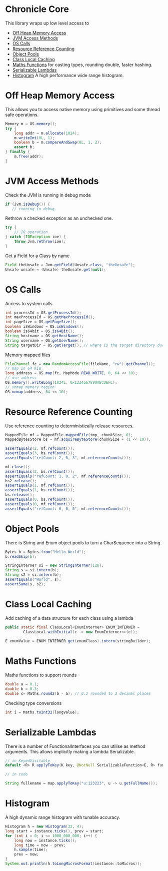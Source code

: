 Chronicle Core
==========

This library wraps up low level access to

 - [Off Heap Memory Access](#off-heap-memory-access)
 - [JVM Access Methods](#jvm-access-methods)
 - [OS Calls](#os-calls)
 - [Resource Reference Counting](#resource-reference-counting)
 - [Object Pools](#object-pools)
 - [Class Local Caching](#class-local-caching)
 - [Maths Functions](#maths-functions) for casting types, rounding double, faster hashing.
 - [Serializable Lambdas](#serializable-lambdas)
 - [Histogram](#histogram) A high performance wide range histogram.
 
Off Heap Memory Access
=================
This allows you to access native memory using primitives and some thread safe operations.

```java
Memory m = OS.memory();
try {
    long addr = m.allocate(1024);
    m.writeInt(0L, 1);
    boolean b = m.compareAndSwap(0L, 1, 2);
    assert b;
} finally {
    m.free(addr);
}
```

JVM Access Methods
=================
Check the JVM is running in debug mode
```java
if (Jvm.isDebug()) {
   // running in debug.
```

Rethrow a checked exception as an unchecked one.

```java
try {
    // IO operation
} catch (IOException ioe) {
    throw Jvm.rethrow(ioe);
}
```

Get a Field for a Class by name

```java
Field theUnsafe = Jvm.getField(Unsafe.class, "theUnsafe");
Unsafe unsafe = (Unsafe) theUnsafe.get(null);
```

OS Calls
=================
Access to system calls 
```java
int processId = OS.getProcessId();
int maxProcessId = OS.getMaxProcessId();
int pageSize = OS.getPageSize();
boolean isWindows = OS.isWindows();
boolean is64bit = OS.is64Bit();
String hostname = OS.getHostName();
String username = OS.getUserName();
String targetDir = OS.getTarget(); // where is the target directory during builds.
```

Memory mapped files
```java
FileChannel fc = new RandomAccessFile(fileName, "rw").getChannel();
// map in 64 KiB
long address = OS.map(fc, MapMode.READ_WRITE, 0, 64 << 10);
// use address
OS.memory().writeLong(1024L, 0x1234567890ABCDEFL);
// unmap memory region
OS.unmap(address, 64 << 10);
```

Resource Reference Counting
=================
Use reference counting to deterministically release resources.
```java
MappedFile mf = MappedFile.mappedFile(tmp, chunkSize, 0);
MappedBytesStore bs = mf.acquireByteStore(chunkSize + (1 << 10));

assertEquals(2, mf.refCount());
assertEquals(3, bs.refCount());
assertEquals("refCount: 2, 0, 3", mf.referenceCounts());

mf.close();
assertEquals(2, bs.refCount());
assertEquals("refCount: 1, 0, 2", mf.referenceCounts());
bs2.release();
assertEquals(1, mf.refCount());
assertEquals(1, bs.refCount());
bs.release();
assertEquals(0, bs.refCount());
assertEquals(0, mf.refCount());
assertEquals("refCount: 0, 0, 0", mf.referenceCounts());
```
 
Object Pools
=================
There is String and Enum object pools to turn a CharSequence into a String.
```java
Bytes b = Bytes.from("Hello World");
b.readSkip(6);

StringInterner si = new StringInterner(128);
String s = si.intern(b);
String s2 = si.intern(b);
assertEquals("World", s);
assertSame(s, s2);
```

Class Local Caching
=================
Add caching of a data structure for each class using a lambda
```java
public static final ClassLocal<EnumInterner> ENUM_INTERNER = 
        ClassLocal.withInitial(c -> new EnumInterner<>(c));
        
E enumValue = ENUM_INTERNER.get(enumClass).intern(stringBuilder);
```

Maths Functions
=================
Maths functions to support rounds

```java
double a = 0.1;
double b = 0.3;
double c= Maths.round2(b - a); // 0.2 rounded to 2 decimal places
```

Checking type conversions

```java
int i = Maths.toInt32(longValue);
```

Serializable Lambdas
=================
There is a number of FunctionalInterfaces you can utilise as method arguments.
This allows implicitly making a lambda Serializable.

```java
// in KeyedVisitable
default <R> R applyToKey(K key, @NotNull SerializableFunction<E, R> function) {

// in code

String fullename = map.applyToKey("u:123223", u -> u.getFullName());
```

Histogram
=================
A high dynamic range histogram with tunable accuracy.

```java
Histogram h = new Histogram(32, 4);
long start = instance.ticks(), prev = start;
for (int i = 0; i <= 1000_000_000; i++) {
    long now = instance.ticks();
    long time = now - prev;
    h.sample(time);
    prev = now;
}
System.out.println(h.toLongMicrosFormat(instance::toMicros));
```